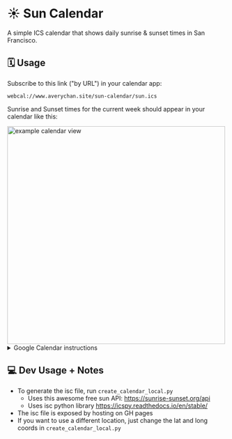 # ☀️ Sun Calendar

A simple ICS calendar that shows daily sunrise & sunset times in San Francisco.  

## 🗓️ Usage

Subscribe to this link ("by URL") in your calendar app: 

```
webcal://www.averychan.site/sun-calendar/sun.ics
```

Sunrise and Sunset times for the current week should appear in your calendar like this:

<img src="https://github.com/user-attachments/assets/b74367bc-9a3c-44dd-b00d-57a810d2285f" style="width: 500px" alt="example calendar view">

<details>
    <summary>Google Calendar instructions</summary>
    <div>
        <img src="https://github.com/user-attachments/assets/508cacad-239e-49fa-8e87-ab9bdcb27abb" style="height: 50vh" />
        <img src="https://github.com/user-attachments/assets/e9da2a43-cf50-4b93-9950-995eed520b97" style="height: 50vh" />
    </div>
</details>


## 💻 Dev Usage + Notes

- To generate the isc file, run `create_calendar_local.py`
    - Uses this awesome free sun API: https://sunrise-sunset.org/api
    - Uses isc python library https://icspy.readthedocs.io/en/stable/
- The isc file is exposed by hosting on GH pages
- If you want to use a different location, just change the lat and long coords in `create_calendar_local.py`

